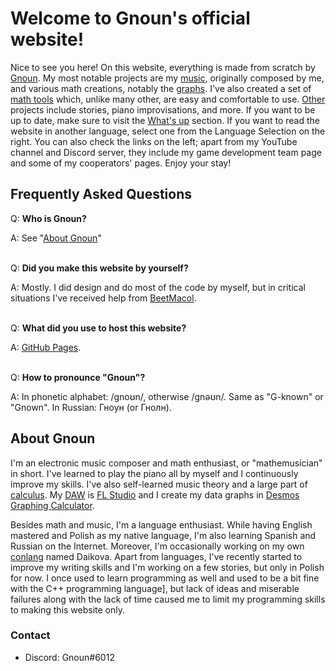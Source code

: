 # Welcome to Gnoun's official website!

Nice to see you here! On this website, everything is made from scratch by [Gnoun](#about-gnoun). My most notable projects are my [music](/music), originally composed by me, and various math creations, notably the [graphs](/graphs). I've also created a set of [math tools](/math) which, unlike many other, are easy and comfortable to use. [Other](/other) projects include stories, piano improvisations, and more. If you want to be up to date, make sure to visit the [What's up](/sup) section. If you want to read the website in another language, select one from the Language Selection on the right. You can also check the links on the left; apart from my YouTube channel and Discord server, they include my game development team page and some of my cooperators' pages. Enjoy your stay!

## Frequently Asked Questions

Q: **Who is Gnoun?**

A: See "[About Gnoun](#about-gnoun)"
<br/><br/>

Q: **Did you make this website by yourself?**

A: Mostly. I did design and do most of the code by myself, but in critical situations I've received help from [BeetMacol](https://beetmacol.com/).
<br/><br/>

Q: **What did you use to host this website?**

A: [GitHub Pages](https://pages.github.com/).
<br/><br/>

Q: **How to pronounce "Gnoun"?**

A: In phonetic alphabet: /gnoʊn/, otherwise /gnəʊn/. Same as "G-known" or "Gnown". In Russian: Гноун (or Гнолн).

## About Gnoun

I'm an electronic music composer and math enthusiast, or "mathemusician" in short. I've learned to play the piano all by myself and I continuously improve my skills. I've also self-learned music theory and a large part of [calculus](https://en.wikipedia.org/wiki/Calculus). My [DAW](https:/Questions/en.wikipedia.org/wiki/Digital_audio_workstation) is [FL Studio](https://www.image-line.com/) and I create my data graphs in [Desmos Graphing Calculator](https://desmos.com/calculator).

Besides math and music, I'm a language enthusiast. While having English mastered and Polish as my native language, I'm also learning Spanish and Russian on the Internet. Moreover, I'm occasionally working on my own [conlang](https://en.wikipedia.org/wiki/Constructed_language) named Daikova. Apart from languages, I've recently started to improve my writing skills and I'm working on a few stories, but only in Polish for now. I once used to learn programming as well and used to be a bit fine with the C++ programming language], but lack of ideas and miserable failures along with the lack of time caused me to limit my programming skills to making this website only.

### Contact

- Discord: Gnoun#6012